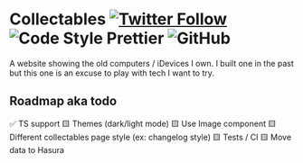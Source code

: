 # Collectables [![Twitter Follow](https://img.shields.io/twitter/follow/leozera?label=Follow%20on%20Twitter)](https://twitter.com/leozera/) ![Code Style Prettier](https://img.shields.io/badge/code_style-prettier-ff69b4.svg) ![GitHub](https://img.shields.io/github/license/leonardofaria/collectables)

A website showing the old computers / iDevices I own. I built one in the past but this one is an excuse to play with tech I want to try.

## Roadmap aka todo

✅ TS support
🟨 Themes (dark/light mode)
🟨 Use Image component
🟨 Different collectables page style (ex: changelog style)
🟨 Tests / CI
🟨 Move data to Hasura